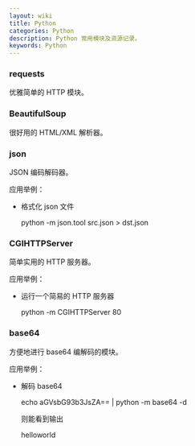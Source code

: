 ```yaml
---
layout: wiki
title: Python
categories: Python
description: Python 常用模块及资源记录。
keywords: Python
---
```


### requests

优雅简单的 HTTP 模块。

### BeautifulSoup

很好用的 HTML/XML 解析器。

### json

JSON 编码解码器。

应用举例：

* 格式化 json 文件

  python -m json.tool src.json > dst.json

### CGIHTTPServer

简单实用的 HTTP 服务器。

应用举例：

* 运行一个简易的 HTTP 服务器

  python -m CGIHTTPServer 80

### base64

方便地进行 base64 编解码的模块。

应用举例：

* 解码 base64

  echo aGVsbG93b3JsZA== | python -m base64 -d

  则能看到输出

  helloworld
